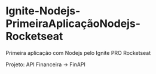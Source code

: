 # Ignite-Nodejs-PrimeiraAplicaçãoNodejs-Rocketseat
 Primeira aplicação com Nodejs pelo Ignite PRO Rocketseat

Projeto: API Financeira -> FinAPI
